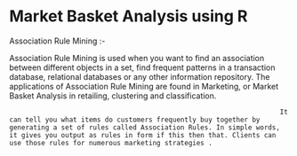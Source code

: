 # Market Basket Analysis using R


Association Rule Mining :- 

Association Rule Mining is used when you want to find an association between different objects in a set, find frequent patterns in a transaction database, relational databases or any other information repository. The applications of Association Rule Mining are found in Marketing, or Market Basket Analysis in retailing, clustering and classification. 

                                                                        It can tell you what items do customers frequently buy together by generating a set of rules called Association Rules. In simple words, it gives you output as rules in form if this then that. Clients can use those rules for numerous marketing strategies .
